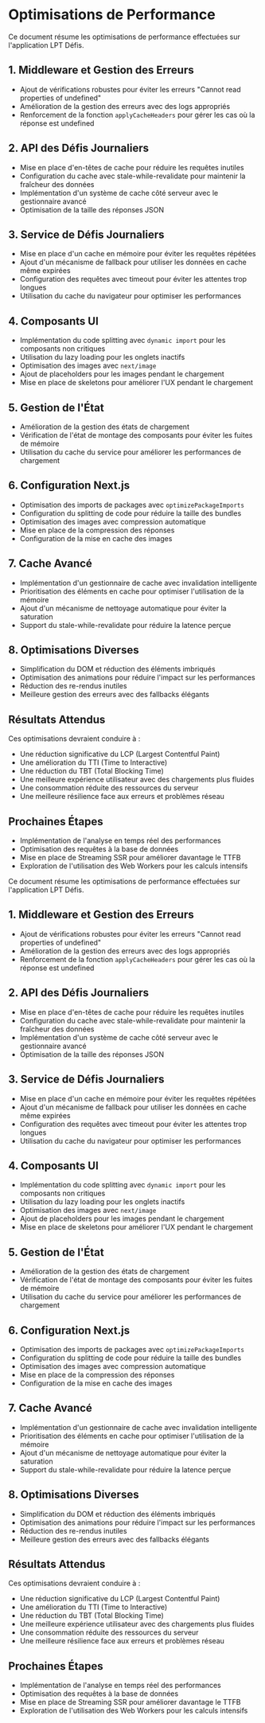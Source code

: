 # Optimisations de Performance

Ce document résume les optimisations de performance effectuées sur l'application LPT Défis.

## 1. Middleware et Gestion des Erreurs

- Ajout de vérifications robustes pour éviter les erreurs "Cannot read properties of undefined"
- Amélioration de la gestion des erreurs avec des logs appropriés
- Renforcement de la fonction `applyCacheHeaders` pour gérer les cas où la réponse est undefined

## 2. API des Défis Journaliers

- Mise en place d'en-têtes de cache pour réduire les requêtes inutiles
- Configuration du cache avec stale-while-revalidate pour maintenir la fraîcheur des données
- Implémentation d'un système de cache côté serveur avec le gestionnaire avancé
- Optimisation de la taille des réponses JSON

## 3. Service de Défis Journaliers

- Mise en place d'un cache en mémoire pour éviter les requêtes répétées
- Ajout d'un mécanisme de fallback pour utiliser les données en cache même expirées
- Configuration des requêtes avec timeout pour éviter les attentes trop longues
- Utilisation du cache du navigateur pour optimiser les performances

## 4. Composants UI

- Implémentation du code splitting avec `dynamic import` pour les composants non critiques
- Utilisation du lazy loading pour les onglets inactifs
- Optimisation des images avec `next/image`
- Ajout de placeholders pour les images pendant le chargement
- Mise en place de skeletons pour améliorer l'UX pendant le chargement

## 5. Gestion de l'État

- Amélioration de la gestion des états de chargement
- Vérification de l'état de montage des composants pour éviter les fuites de mémoire
- Utilisation du cache du service pour améliorer les performances de chargement

## 6. Configuration Next.js

- Optimisation des imports de packages avec `optimizePackageImports`
- Configuration du splitting de code pour réduire la taille des bundles
- Optimisation des images avec compression automatique
- Mise en place de la compression des réponses
- Configuration de la mise en cache des images

## 7. Cache Avancé

- Implémentation d'un gestionnaire de cache avec invalidation intelligente
- Prioritisation des éléments en cache pour optimiser l'utilisation de la mémoire
- Ajout d'un mécanisme de nettoyage automatique pour éviter la saturation
- Support du stale-while-revalidate pour réduire la latence perçue

## 8. Optimisations Diverses

- Simplification du DOM et réduction des éléments imbriqués
- Optimisation des animations pour réduire l'impact sur les performances
- Réduction des re-rendus inutiles
- Meilleure gestion des erreurs avec des fallbacks élégants

## Résultats Attendus

Ces optimisations devraient conduire à :

- Une réduction significative du LCP (Largest Contentful Paint)
- Une amélioration du TTI (Time to Interactive)
- Une réduction du TBT (Total Blocking Time)
- Une meilleure expérience utilisateur avec des chargements plus fluides
- Une consommation réduite des ressources du serveur
- Une meilleure résilience face aux erreurs et problèmes réseau

## Prochaines Étapes

- Implémentation de l'analyse en temps réel des performances
- Optimisation des requêtes à la base de données
- Mise en place de Streaming SSR pour améliorer davantage le TTFB
- Exploration de l'utilisation des Web Workers pour les calculs intensifs 

Ce document résume les optimisations de performance effectuées sur l'application LPT Défis.

## 1. Middleware et Gestion des Erreurs

- Ajout de vérifications robustes pour éviter les erreurs "Cannot read properties of undefined"
- Amélioration de la gestion des erreurs avec des logs appropriés
- Renforcement de la fonction `applyCacheHeaders` pour gérer les cas où la réponse est undefined

## 2. API des Défis Journaliers

- Mise en place d'en-têtes de cache pour réduire les requêtes inutiles
- Configuration du cache avec stale-while-revalidate pour maintenir la fraîcheur des données
- Implémentation d'un système de cache côté serveur avec le gestionnaire avancé
- Optimisation de la taille des réponses JSON

## 3. Service de Défis Journaliers

- Mise en place d'un cache en mémoire pour éviter les requêtes répétées
- Ajout d'un mécanisme de fallback pour utiliser les données en cache même expirées
- Configuration des requêtes avec timeout pour éviter les attentes trop longues
- Utilisation du cache du navigateur pour optimiser les performances

## 4. Composants UI

- Implémentation du code splitting avec `dynamic import` pour les composants non critiques
- Utilisation du lazy loading pour les onglets inactifs
- Optimisation des images avec `next/image`
- Ajout de placeholders pour les images pendant le chargement
- Mise en place de skeletons pour améliorer l'UX pendant le chargement

## 5. Gestion de l'État

- Amélioration de la gestion des états de chargement
- Vérification de l'état de montage des composants pour éviter les fuites de mémoire
- Utilisation du cache du service pour améliorer les performances de chargement

## 6. Configuration Next.js

- Optimisation des imports de packages avec `optimizePackageImports`
- Configuration du splitting de code pour réduire la taille des bundles
- Optimisation des images avec compression automatique
- Mise en place de la compression des réponses
- Configuration de la mise en cache des images

## 7. Cache Avancé

- Implémentation d'un gestionnaire de cache avec invalidation intelligente
- Prioritisation des éléments en cache pour optimiser l'utilisation de la mémoire
- Ajout d'un mécanisme de nettoyage automatique pour éviter la saturation
- Support du stale-while-revalidate pour réduire la latence perçue

## 8. Optimisations Diverses

- Simplification du DOM et réduction des éléments imbriqués
- Optimisation des animations pour réduire l'impact sur les performances
- Réduction des re-rendus inutiles
- Meilleure gestion des erreurs avec des fallbacks élégants

## Résultats Attendus

Ces optimisations devraient conduire à :

- Une réduction significative du LCP (Largest Contentful Paint)
- Une amélioration du TTI (Time to Interactive)
- Une réduction du TBT (Total Blocking Time)
- Une meilleure expérience utilisateur avec des chargements plus fluides
- Une consommation réduite des ressources du serveur
- Une meilleure résilience face aux erreurs et problèmes réseau

## Prochaines Étapes

- Implémentation de l'analyse en temps réel des performances
- Optimisation des requêtes à la base de données
- Mise en place de Streaming SSR pour améliorer davantage le TTFB
- Exploration de l'utilisation des Web Workers pour les calculs intensifs 